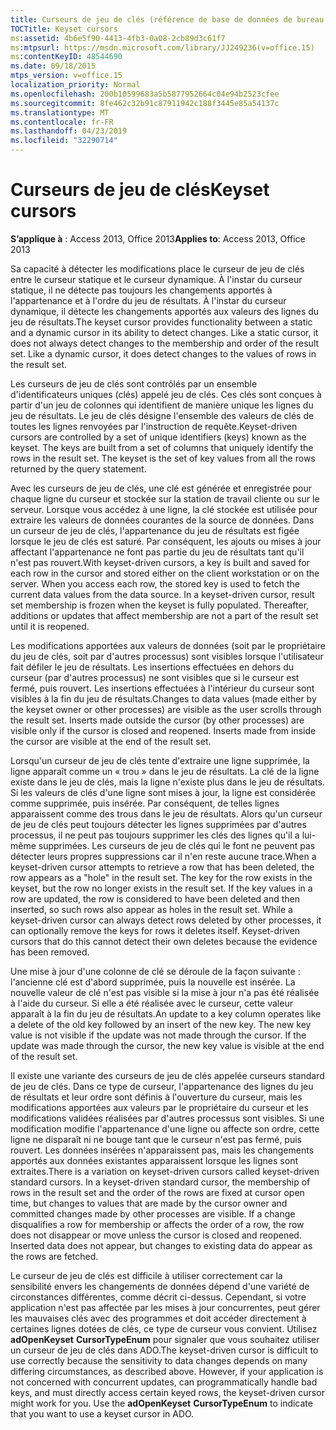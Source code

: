 ```yaml
---
title: Curseurs de jeu de clés (référence de base de données de bureau Access)
TOCTitle: Keyset cursors
ms:assetid: 4b6e5f90-4413-4fb3-0a08-2cb89d3c61f7
ms:mtpsurl: https://msdn.microsoft.com/library/JJ249236(v=office.15)
ms:contentKeyID: 48544690
ms.date: 09/18/2015
mtps_version: v=office.15
localization_priority: Normal
ms.openlocfilehash: 200b10599683a5b5877952664c04e94b2523cfee
ms.sourcegitcommit: 8fe462c32b91c87911942c188f3445e85a54137c
ms.translationtype: MT
ms.contentlocale: fr-FR
ms.lasthandoff: 04/23/2019
ms.locfileid: "32290714"
---
```

# <a name="keyset-cursors"></a><span data-ttu-id="cc932-102">Curseurs de jeu de clés</span><span class="sxs-lookup"><span data-stu-id="cc932-102">Keyset cursors</span></span>

<span data-ttu-id="cc932-103">**S’applique à** : Access 2013, Office 2013</span><span class="sxs-lookup"><span data-stu-id="cc932-103">**Applies to**: Access 2013, Office 2013</span></span>

<span data-ttu-id="cc932-p101">Sa capacité à détecter les modifications place le curseur de jeu de clés entre le curseur statique et le curseur dynamique. À l'instar du curseur statique, il ne détecte pas toujours les changements apportés à l'appartenance et à l'ordre du jeu de résultats. À l'instar du curseur dynamique, il détecte les changements apportés aux valeurs des lignes du jeu de résultats.</span><span class="sxs-lookup"><span data-stu-id="cc932-p101">The keyset cursor provides functionality between a static and a dynamic cursor in its ability to detect changes. Like a static cursor, it does not always detect changes to the membership and order of the result set. Like a dynamic cursor, it does detect changes to the values of rows in the result set.</span></span>

<span data-ttu-id="cc932-p102">Les curseurs de jeu de clés sont contrôlés par un ensemble d'identificateurs uniques (clés) appelé jeu de clés. Ces clés sont conçues à partir d'un jeu de colonnes qui identifient de manière unique les lignes du jeu de résultats. Le jeu de clés désigne l'ensemble des valeurs de clés de toutes les lignes renvoyées par l'instruction de requête.</span><span class="sxs-lookup"><span data-stu-id="cc932-p102">Keyset-driven cursors are controlled by a set of unique identifiers (keys) known as the keyset. The keys are built from a set of columns that uniquely identify the rows in the result set. The keyset is the set of key values from all the rows returned by the query statement.</span></span>

<span data-ttu-id="cc932-p103">Avec les curseurs de jeu de clés, une clé est générée et enregistrée pour chaque ligne du curseur et stockée sur la station de travail cliente ou sur le serveur. Lorsque vous accédez à une ligne, la clé stockée est utilisée pour extraire les valeurs de données courantes de la source de données. Dans un curseur de jeu de clés, l'appartenance du jeu de résultats est figée lorsque le jeu de clés est saturé. Par conséquent, les ajouts ou mises à jour affectant l'appartenance ne font pas partie du jeu de résultats tant qu'il n'est pas rouvert.</span><span class="sxs-lookup"><span data-stu-id="cc932-p103">With keyset-driven cursors, a key is built and saved for each row in the cursor and stored either on the client workstation or on the server. When you access each row, the stored key is used to fetch the current data values from the data source. In a keyset-driven cursor, result set membership is frozen when the keyset is fully populated. Thereafter, additions or updates that affect membership are not a part of the result set until it is reopened.</span></span>

<span data-ttu-id="cc932-p104">Les modifications apportées aux valeurs de données (soit par le propriétaire du jeu de clés, soit par d'autres processus) sont visibles lorsque l'utilisateur fait défiler le jeu de résultats. Les insertions effectuées en dehors du curseur (par d'autres processus) ne sont visibles que si le curseur est fermé, puis rouvert. Les insertions effectuées à l'intérieur du curseur sont visibles à la fin du jeu de résultats.</span><span class="sxs-lookup"><span data-stu-id="cc932-p104">Changes to data values (made either by the keyset owner or other processes) are visible as the user scrolls through the result set. Inserts made outside the cursor (by other processes) are visible only if the cursor is closed and reopened. Inserts made from inside the cursor are visible at the end of the result set.</span></span>

<span data-ttu-id="cc932-p105">Lorsqu'un curseur de jeu de clés tente d'extraire une ligne supprimée, la ligne apparaît comme un « trou » dans le jeu de résultats. La clé de la ligne existe dans le jeu de clés, mais la ligne n'existe plus dans le jeu de résultats. Si les valeurs de clés d'une ligne sont mises à jour, la ligne est considérée comme supprimée, puis insérée. Par conséquent, de telles lignes apparaissent comme des trous dans le jeu de résultats. Alors qu'un curseur de jeu de clés peut toujours détecter les lignes supprimées par d'autres processus, il ne peut pas toujours supprimer les clés des lignes qu'il a lui-même supprimées. Les curseurs de jeu de clés qui le font ne peuvent pas détecter leurs propres suppressions car il n'en reste aucune trace.</span><span class="sxs-lookup"><span data-stu-id="cc932-p105">When a keyset-driven cursor attempts to retrieve a row that has been deleted, the row appears as a "hole" in the result set. The key for the row exists in the keyset, but the row no longer exists in the result set. If the key values in a row are updated, the row is considered to have been deleted and then inserted, so such rows also appear as holes in the result set. While a keyset-driven cursor can always detect rows deleted by other processes, it can optionally remove the keys for rows it deletes itself. Keyset-driven cursors that do this cannot detect their own deletes because the evidence has been removed.</span></span>

<span data-ttu-id="cc932-p106">Une mise à jour d'une colonne de clé se déroule de la façon suivante : l'ancienne clé est d'abord supprimée, puis la nouvelle est insérée. La nouvelle valeur de clé n'est pas visible si la mise à jour n'a pas été réalisée à l'aide du curseur. Si elle a été réalisée avec le curseur, cette valeur apparaît à la fin du jeu de résultats.</span><span class="sxs-lookup"><span data-stu-id="cc932-p106">An update to a key column operates like a delete of the old key followed by an insert of the new key. The new key value is not visible if the update was not made through the cursor. If the update was made through the cursor, the new key value is visible at the end of the result set.</span></span>

<span data-ttu-id="cc932-p107">Il existe une variante des curseurs de jeu de clés appelée curseurs standard de jeu de clés. Dans ce type de curseur, l'appartenance des lignes du jeu de résultats et leur ordre sont définis à l'ouverture du curseur, mais les modifications apportées aux valeurs par le propriétaire du curseur et les modifications validées réalisées par d'autres processus sont visibles. Si une modification modifie l'appartenance d'une ligne ou affecte son ordre, cette ligne ne disparaît ni ne bouge tant que le curseur n'est pas fermé, puis rouvert. Les données insérées n'apparaissent pas, mais les changements apportés aux données existantes apparaissent lorsque les lignes sont extraites.</span><span class="sxs-lookup"><span data-stu-id="cc932-p107">There is a variation on keyset-driven cursors called keyset-driven standard cursors. In a keyset-driven standard cursor, the membership of rows in the result set and the order of the rows are fixed at cursor open time, but changes to values that are made by the cursor owner and committed changes made by other processes are visible. If a change disqualifies a row for membership or affects the order of a row, the row does not disappear or move unless the cursor is closed and reopened. Inserted data does not appear, but changes to existing data do appear as the rows are fetched.</span></span>

<span data-ttu-id="cc932-p108">Le curseur de jeu de clés est difficile à utiliser correctement car la sensibilité envers les changements de données dépend d'une variété de circonstances différentes, comme décrit ci-dessus. Cependant, si votre application n'est pas affectée par les mises à jour concurrentes, peut gérer les mauvaises clés avec des programmes et doit accéder directement à certaines lignes dotées de clés, ce type de curseur vous convient. Utilisez **adOpenKeyset** **CursorTypeEnum** pour signaler que vous souhaitez utiliser un curseur de jeu de clés dans ADO.</span><span class="sxs-lookup"><span data-stu-id="cc932-p108">The keyset-driven cursor is difficult to use correctly because the sensitivity to data changes depends on many differing circumstances, as described above. However, if your application is not concerned with concurrent updates, can programmatically handle bad keys, and must directly access certain keyed rows, the keyset-driven cursor might work for you. Use the **adOpenKeyset** **CursorTypeEnum** to indicate that you want to use a keyset cursor in ADO.</span></span>

